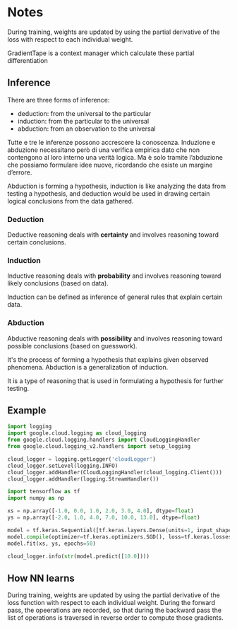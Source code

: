# Notes

During training, weights are updated by using the partial derivative of the loss with respect to each individual weight.

GradientTape is a context manager which calculate these partial differentiation

## Inference

There are three forms of inference:

- deduction: from the universal to the particular
- induction: from the particular to the universal
- abduction: from an observation to the universal

Tutte e tre le inferenze possono accrescere la conoscenza. Induzione e abduzione necessitano però di una verifica empirica dato che non contengono al loro interno una verità logica. Ma è solo tramite l’abduzione che possiamo formulare idee nuove, ricordando che esiste un margine d’errore.

Abduction is forming a hypothesis, induction is like analyzing the data from testing a hypothesis, and deduction would be used in drawing certain logical conclusions from the data gathered.

### Deduction

Deductive reasoning deals with **certainty** and involves reasoning toward certain conclusions.

### Induction

Inductive reasoning deals with **probability** and involves reasoning toward likely conclusions (based on data).

Induction can be defined as inference of general rules that explain certain data.

### Abduction

Abductive reasoning deals with **possibility** and involves reasoning toward possible conclusions (based on guesswork).

It's the process of forming a hypothesis that explains given observed phenomena. Abduction is a generalization of induction.

It is a type of reasoning that is used in formulating a hypothesis for further testing.

## Example

```python
import logging
import google.cloud.logging as cloud_logging
from google.cloud.logging.handlers import CloudLoggingHandler
from google.cloud.logging_v2.handlers import setup_logging

cloud_logger = logging.getLogger('cloudLogger')
cloud_logger.setLevel(logging.INFO)
cloud_logger.addHandler(CloudLoggingHandler(cloud_logging.Client()))
cloud_logger.addHandler(logging.StreamHandler())

import tensorflow as tf
import numpy as np

xs = np.array([-1.0, 0.0, 1.0, 2.0, 3.0, 4.0], dtype=float)
ys = np.array([-2.0, 1.0, 4.0, 7.0, 10.0, 13.0], dtype=float)

model = tf.keras.Sequential([tf.keras.layers.Dense(units=1, input_shape=[1])])
model.compile(optimizer=tf.keras.optimizers.SGD(), loss=tf.keras.losses.MeanSquaredError())
model.fit(xs, ys, epochs=50)

cloud_logger.info(str(model.predict([10.0])))

```

## How NN learns

During training, weights are updated by using the partial derivative of the loss function with respect to each individual weight.
During the forward pass, the opeerations are recorded, so that during the backward pass the list of operations is traversed in reverse order to compute those gradients.

## 
